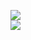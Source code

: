 [![](https://img.shields.io/badge/Made%20With-Github%20Spray-lightgrey.svg?style=for-the-badge&logo=github)](https://github.com/Annihil/github-spray#8312)  
[![](https://i.imgur.com/2DrTn0Z.gif)](https://github.com/Annihil/github-spray)
